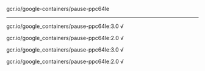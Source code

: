 gcr.io/google-containers/pause-ppc64le 

----
gcr.io/google_containers/pause-ppc64le:3.0 √

gcr.io/google_containers/pause-ppc64le:2.0 √

gcr.io/google_containers/pause-ppc64le:3.0 √

gcr.io/google_containers/pause-ppc64le:2.0 √

